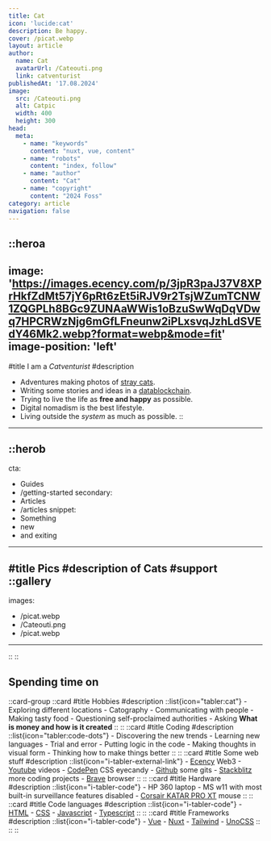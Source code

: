 ```yaml
---
title: Cat
icon: 'lucide:cat'
description: Be happy.
cover: /picat.webp
layout: article
author:
  name: Cat
  avatarUrl: /Cateouti.png
  link: catventurist
publishedAt: '17.08.2024'
image:
  src: /Cateouti.png
  alt: Catpic
  width: 400
  height: 300
head:
  meta:
    - name: "keywords"
      content: "nuxt, vue, content"
    - name: "robots"
      content: "index, follow"
    - name: "author"
      content: "Cat"
    - name: "copyright"
      content: "2024 Foss"
category: article
navigation: false
---
```


::heroa
---
image: 'https://images.ecency.com/p/3jpR3paJ37V8XPrHkfZdMt57jY6pRt6zEt5iRJV9r2TsjWZumTCNW1ZQGPLh8BGc9ZUNAaWWis1oBzuSwWqDqVDwq7HPCRWzNjg6mGfLFneunw2iPLxsvqJzhLdSVEdY46Mk2.webp?format=webp&mode=fit' 
image-position: 'left'
---
#title
I am a *Catventurist*
#description
  - Adventures making photos of [stray cats](https://ecency.com/@catventurist/posts).
  - Writing some stories and ideas in a [datablockchain](https://ecency.com/@catventurist/blog).
  - Trying to live the life as **free and happy** as possible.
  - Digital nomadism is the best lifestyle.
  - Living outside the _system_ as much as possible.
::
---

::herob
---
cta:
  - Guides
  - /getting-started
secondary:
  - Articles
  - /articles
snippet:
  - Something
  - new
  - and exiting
---
#title
Pics
#description
of Cats
#support
::gallery
---
images:
  - /picat.webp
  - /Cateouti.png
  - /picat.webp
---
::
::

## Spending time on
::card-group
    ::card
    #title
    Hobbies
    #description
        ::list{icon="tabler:cat"}
        - Exploring different locations
        - Catography
        - Communicating with people
        - Making tasty food
        - Questioning self-proclaimed authorities
        - Asking **What is money and how is it created**
        ::
    ::
    ::card
    #title
    Coding
    #description
        ::list{icon="tabler:code-dots"}
        - Discovering the new trends
        - Learning new languages
        - Trial and error
        - Putting logic in the code
        - Making thoughts in visual form
        - Thinking how to make things better
        ::
    ::
    ::card
    #title
    Some web stuff
    #description
        ::list{icon="i-tabler-external-link"}
        - [Ecency](https://ecency.com/@catventurist) Web3
        - [Youtube](https://youtube.com/@catventurist) videos
        - [CodePen](https://codepen.io/Catventurist) CSS eyecandy
        - [Github](https://github.com/Catventurist) some gits
        - [Stackblitz](https://stackblitz.com/@Micefy) more coding projects
        - [Brave](https://brave.com/) browser
        ::
    ::
    ::card
    #title
    Hardware
    #description
        ::list{icon="i-tabler-code"}
        - HP 360 laptop
          - MS w11 with most built-in surveillance features disabled
        - [Corsair KATAR PRO XT](https://www.corsair.com/eu/en/p/gaming-mouse/ch-930c111-eu/katar-pro-xt-ultra-light-gaming-mouse-eu-ch-930c111-eu) mouse
        ::
    ::
    ::card
    #title
    Code languages
    #description
      ::list{icon="i-tabler-code"}
      - [HTML](https://developer.mozilla.org/en-US/docs/Learn/HTML)
      - [CSS](https://developer.mozilla.org/en-US/docs/Web/CSS)
      - [Javascript](https://developer.mozilla.org/en-US/docs/Web/JavaScript)
      - [Typescript](https://www.typescriptlang.org/)
      ::
    ::
    ::card
    #title
    Frameworks
    #description
    ::list{icon="i-tabler-code"}
      - [Vue](https://vuejs.org/)
      - [Nuxt](https://nuxt.com/)
      - [Tailwind](https://tailwindcss.com/docs/guides/nuxtjs#3)
      - [UnoCSS](https://unocss.dev/)
    ::
    ::
::

